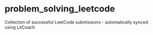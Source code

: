 # problem_solving_leetcode
Collection of successful LeetCode submissions - automatically synced using LitCoach
